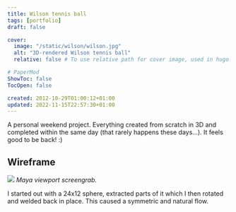 ```yaml
---
title: Wilson tennis ball
tags: [portfolio]
draft: false

cover:
  image: "/static/wilson/wilson.jpg"
  alt: "3D-rendered Wilson tennis ball"
  relative: false # To use relative path for cover image, used in hugo Page-bundles

# PaperMod
ShowToc: false
TocOpen: false

created: 2012-10-29T01:00:12+01:00
updated: 2022-11-15T22:57:30+01:00
---
```


A personal weekend project. Everything created from scratch in 3D and completed within the same day (that rarely happens these days...). It feels good to be back! :)



## Wireframe

![](/static/wilson/wilson_wireframe.jpg)
*Maya viewport screengrab.*

I started out with a 24x12 sphere, extracted parts of it which I then rotated and welded back in place. This caused a symmetric and natural flow.
